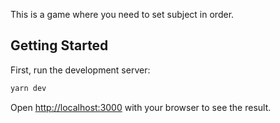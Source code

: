 This is a game where you need to set subject in order.

## Getting Started

First, run the development server:

```bash
yarn dev
```

Open [http://localhost:3000](http://localhost:3000) with your browser to see the result.
